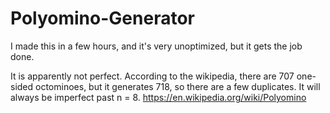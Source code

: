 # Polyomino-Generator
I made this in a few hours, and it's very unoptimized, but it gets the job done.

It is apparently not perfect. According to the wikipedia, there are 707 one-sided octominoes, but it generates 718, so there are a few duplicates.
It will always be imperfect past n = 8.
https://en.wikipedia.org/wiki/Polyomino
